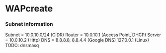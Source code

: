 # WAPcreate

### Subnet information

Subnet = 10.0.10.0/24 (CIDR)
Router = 10.0.10.1 (Access Point, DHCP)
Server = 10.0.10.2 (Http)
DNS    = 8.8.8.8, 8.8.4.4 (Google DNS)
         127.0.0.1 (Linux)
         TODO: dnsmasq

